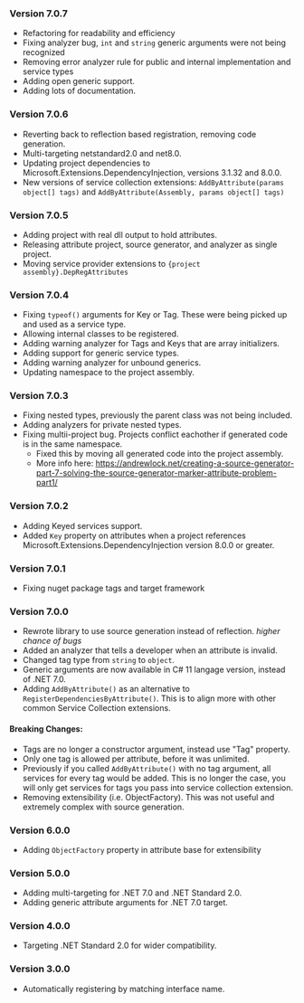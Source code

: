 ### Version 7.0.7
 - Refactoring for readability and efficiency
 - Fixing analyzer bug, `int` and `string` generic arguments were not being recognized
 - Removing error analyzer rule for public and internal implementation and service types
 - Adding open generic support.
 - Adding lots of documentation.

### Version 7.0.6
 - Reverting back to reflection based registration, removing code generation.
 - Multi-targeting netstandard2.0 and net8.0.
 - Updating project dependencies to Microsoft.Extensions.DependencyInjection, versions 3.1.32 and 8.0.0.
 - New versions of service collection extensions: `AddByAttribute(params object[] tags)` and `AddByAttribute(Assembly, params object[] tags)`

### Version 7.0.5
 - Adding project with real dll output to hold attributes.
 - Releasing attribute project, source generator, and analyzer as single project.
 - Moving service provider extensions to `{project assembly}.DepRegAttributes`

### Version 7.0.4
 - Fixing `typeof()` arguments for Key or Tag. These were being picked up and used as a service type.
 - Allowing internal classes to be registered.
 - Adding warning analyzer for Tags and Keys that are array initializers.
 - Adding support for generic service types.
 - Adding warning analyzer for unbound generics.
 - Updating namespace to the project assembly.

### Version 7.0.3
 - Fixing nested types, previously the parent class was not being included.
 - Adding analyzers for private nested types.
 - Fixing multii-project bug. Projects conflict eachother if generated code is in the same namespace. 
   - Fixed this by moving all generated code into the project assembly. 
   - More info here: https://andrewlock.net/creating-a-source-generator-part-7-solving-the-source-generator-marker-attribute-problem-part1/

### Version 7.0.2
 - Adding Keyed services support.
 - Added `Key` property on attributes when a project references Microsoft.Extensions.DependencyInjection version 8.0.0 or greater.

### Version 7.0.1
 - Fixing nuget package tags and target framework

### Version 7.0.0 
 - Rewrote library to use source generation instead of reflection. *higher chance of bugs*
 - Added an analyzer that tells a developer when an attribute is invalid.
 - Changed tag type from `string` to `object`.
 - Generic arguments are now available in C# 11 langage version, instead of .NET 7.0.
 - Adding `AddByAttribute()` as an alternative to `RegisterDependenciesByAttribute()`. This is to align more with other common Service Collection extensions.
#### Breaking Changes:
 - Tags are no longer a constructor argument, instead use "Tag" property.
 - Only one tag is allowed per attribute, before it was unlimited.
 - Previously if you called `AddByAttribute()` with no tag argument, all services for every tag would be added. This is no longer the case, you will only get services for tags you pass into service collection extension.
 - Removing extensibility (i.e. ObjectFactory). This was not useful and extremely complex with source generation.

### Version 6.0.0
 - Adding `ObjectFactory` property in attribute base for extensibility

### Version 5.0.0
 - Adding multi-targeting for .NET 7.0 and .NET Standard 2.0.
 - Adding generic attribute arguments for .NET 7.0 target.

### Version 4.0.0
 - Targeting .NET Standard 2.0 for wider compatibility.

### Version 3.0.0
 - Automatically registering by matching interface name.